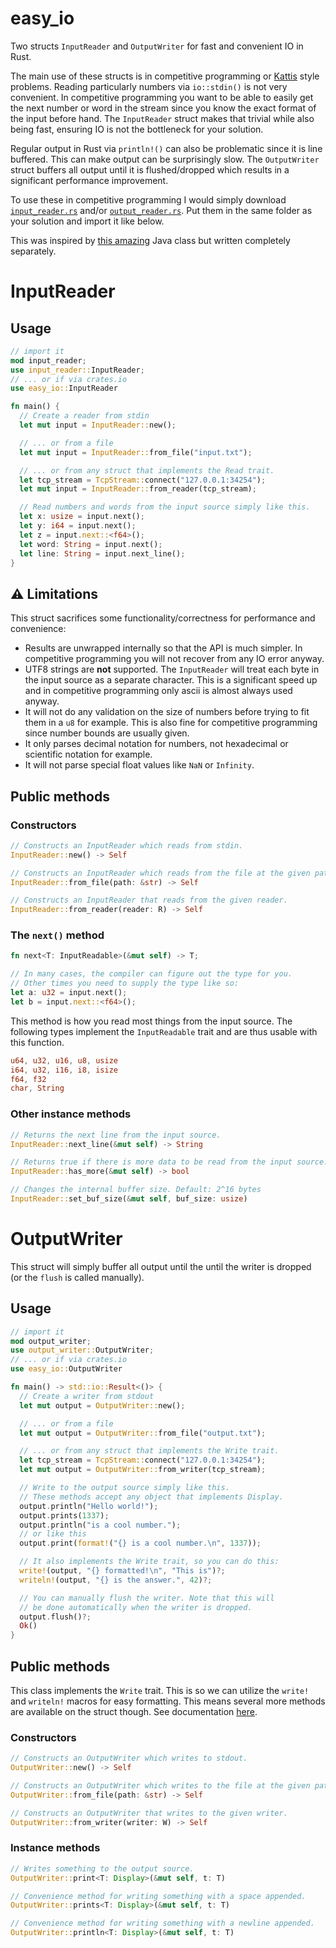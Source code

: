 # easy_io
Two structs `InputReader` and `OutputWriter` for fast and convenient IO in Rust.

The main use of these structs is in competitive programming or [Kattis](https://open.kattis.com/) style problems. Reading particularly numbers via `io::stdin()` is not very convenient. In competitive programming you want to be able to easily get the next number or word in the stream since you know the exact format of the input before hand. The `InputReader` struct makes that trivial while also being fast, ensuring IO is not the bottleneck for your solution.

Regular output in Rust via `println!()` can also be problematic since it is line buffered. This can make output can be surprisingly slow. The `OutputWriter` struct buffers all output until it is flushed/dropped which results in a significant performance improvement.

To use these in competitive programming I would simply download [`input_reader.rs`](https://github.com/AxlLind/easy_io/blob/master/src/input_reader.rs) and/or [`output_reader.rs`](https://github.com/AxlLind/easy_io/blob/master/src/output_writer.rs). Put them in the same folder as your solution and import it like below.

This was inspired by [this amazing](https://github.com/williamfiset/FastJavaIO) Java class but written completely separately.

# InputReader
## Usage
```Rust
// import it
mod input_reader;
use input_reader::InputReader;
// ... or if via crates.io
use easy_io::InputReader

fn main() {
  // Create a reader from stdin
  let mut input = InputReader::new();

  // ... or from a file
  let mut input = InputReader::from_file("input.txt");

  // ... or from any struct that implements the Read trait.
  let tcp_stream = TcpStream::connect("127.0.0.1:34254");
  let mut input = InputReader::from_reader(tcp_stream);

  // Read numbers and words from the input source simply like this.
  let x: usize = input.next();
  let y: i64 = input.next();
  let z = input.next::<f64>();
  let word: String = input.next();
  let line: String = input.next_line();
}
```

## :warning: Limitations
This struct sacrifices some functionality/correctness for performance and convenience:
- Results are unwrapped internally so that the API is much simpler. In competitive programming you will not recover from any IO error anyway.
- UTF8 strings are **not** supported. The `InputReader` will treat each byte in the input source as a separate character. This is a significant speed up and in competitive programming only ascii is almost always used anyway.
- It will not do any validation on the size of numbers before trying to fit them in a `u8` for example. This is also fine for competitive programming since number bounds are usually given.
- It only parses decimal notation for numbers, not hexadecimal or scientific notation for example.
- It will not parse special float values like `NaN` or `Infinity`.

## Public methods
### Constructors
```Rust
// Constructs an InputReader which reads from stdin.
InputReader::new() -> Self
```

```Rust
// Constructs an InputReader which reads from the file at the given path.
InputReader::from_file(path: &str) -> Self
```

```Rust
// Constructs an InputReader that reads from the given reader.
InputReader::from_reader(reader: R) -> Self
```

### The `next()` method
```Rust
fn next<T: InputReadable>(&mut self) -> T;

// In many cases, the compiler can figure out the type for you.
// Other times you need to supply the type like so:
let a: u32 = input.next();
let b = input.next::<f64>();
```

This method is how you read most things from the input source. The following types implement the `InputReadable` trait and are thus usable with this function.

```Rust
u64, u32, u16, u8, usize
i64, u32, i16, i8, isize
f64, f32
char, String
```

### Other instance methods
```Rust
// Returns the next line from the input source.
InputReader::next_line(&mut self) -> String

// Returns true if there is more data to be read from the input source.
InputReader::has_more(&mut self) -> bool

// Changes the internal buffer size. Default: 2^16 bytes
InputReader::set_buf_size(&mut self, buf_size: usize)
```

# OutputWriter
This struct will simply buffer all output until the until the writer is dropped (or the `flush` is called manually).

## Usage
```Rust
// import it
mod output_writer;
use output_writer::OutputWriter;
// ... or if via crates.io
use easy_io::OutputWriter

fn main() -> std::io::Result<()> {
  // Create a writer from stdout
  let mut output = OutputWriter::new();

  // ... or from a file
  let mut output = OutputWriter::from_file("output.txt");

  // ... or from any struct that implements the Write trait.
  let tcp_stream = TcpStream::connect("127.0.0.1:34254");
  let mut output = OutputWriter::from_writer(tcp_stream);

  // Write to the output source simply like this.
  // These methods accept any object that implements Display.
  output.println("Hello world!");
  output.prints(1337);
  output.println("is a cool number.");
  // or like this
  output.print(format!("{} is a cool number.\n", 1337));

  // It also implements the Write trait, so you can do this:
  write!(output, "{} formatted!\n", "This is")?;
  writeln!(output, "{} is the answer.", 42)?;

  // You can manually flush the writer. Note that this will
  // be done automatically when the writer is dropped.
  output.flush()?;
  Ok()
}
```

## Public methods
This class implements the `Write` trait. This is so we can utilize the `write!` and `writeln!` macros for easy formatting. This means several more methods are available on the struct though. See documentation [here](https://doc.rust-lang.org/std/io/trait.Write.html).

### Constructors
```Rust
// Constructs an OutputWriter which writes to stdout.
OutputWriter::new() -> Self
```

```Rust
// Constructs an OutputWriter which writes to the file at the given path.
OutputWriter::from_file(path: &str) -> Self
```

```Rust
// Constructs an OutputWriter that writes to the given writer.
OutputWriter::from_writer(writer: W) -> Self
```

### Instance methods
```Rust
// Writes something to the output source.
OutputWriter::print<T: Display>(&mut self, t: T)

// Convenience method for writing something with a space appended.
OutputWriter::prints<T: Display>(&mut self, t: T)

// Convenience method for writing something with a newline appended.
OutputWriter::println<T: Display>(&mut self, t: T)
```
